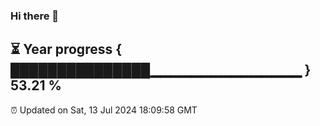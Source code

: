 ### Hi there 👋
⏳ Year progress { ███████████████▁▁▁▁▁▁▁▁▁▁▁▁▁▁▁ } 53.21 %
---
⏰ Updated on Sat, 13 Jul 2024 18:09:58 GMT

